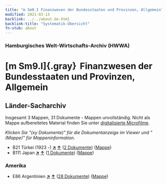 ```yaml
---
title: "m Sm9.I Finanzwesen der Bundesstaaten und Provinzen, Allgemein"
modified: 2021-03-13
backlink: ../../about.de.html
backlink-title: "Systematik-Übersicht"
fn-stub: about
---
```


### Hamburgisches Welt-Wirtschafts-Archiv (HWWA)

# [m Sm9.I]{.gray}&#8201; Finanzwesen der Bundesstaaten und Provinzen, Allgemein&#160; 







## Länder-Sacharchiv




Insgesamt 3 Mappen, 31 Dokumente - Mappen unvollständig.
Nicht als Mappe aufbereitetes Material finden Sie unter [digitalisierte Microfilme](/film/h1_sh.de.html).

_Klicken Sie "(xy Dokumente)" für die Dokumentanzeige im Viewer und "(Mappe)" für Mappeninformation._



- B21 Türkei (1923 -) [**&nearr;**](../../../geo/i/141111/about.de.html "Türkei (1923 -) (alle Mappen)") [**&uarr;**](../../../geo/about.de.html#B21 "Ländersystematik") (<a href="https://pm20.zbw.eu/iiifview/folder/sh/141111,144918" title="über: Türkei (1923 -) : Finanzwesen der Bundesstaaten und Provinzen, Allgemein" target="_blank">2 Dokumente</a>) ([Mappe](../../../../folder/sh/1411xx/141111/1449xx/144918/about.de.html))
- B111 Japan [**&nearr;**](../../../geo/i/141272/about.de.html "Japan (alle Mappen)") [**&uarr;**](../../../geo/about.de.html#B111 "Ländersystematik") (<a href="https://pm20.zbw.eu/iiifview/folder/sh/141272,144918" title="über: Japan : Finanzwesen der Bundesstaaten und Provinzen, Allgemein" target="_blank">1 Dokumente</a>) ([Mappe](../../../../folder/sh/1412xx/141272/1449xx/144918/about.de.html))

### Amerika

- E86 Argentinien [**&nearr;**](../../../geo/i/141692/about.de.html "Argentinien (alle Mappen)") [**&uarr;**](../../../geo/about.de.html#E86 "Ländersystematik") (<a href="https://pm20.zbw.eu/iiifview/folder/sh/141692,144918" title="über: Argentinien : Finanzwesen der Bundesstaaten und Provinzen, Allgemein" target="_blank">28 Dokumente</a>) ([Mappe](../../../../folder/sh/1416xx/141692/1449xx/144918/about.de.html))








